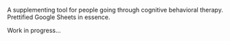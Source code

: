 A supplementing tool for people going through cognitive behavioral therapy. Prettified Google Sheets in essence.

Work in progress...
